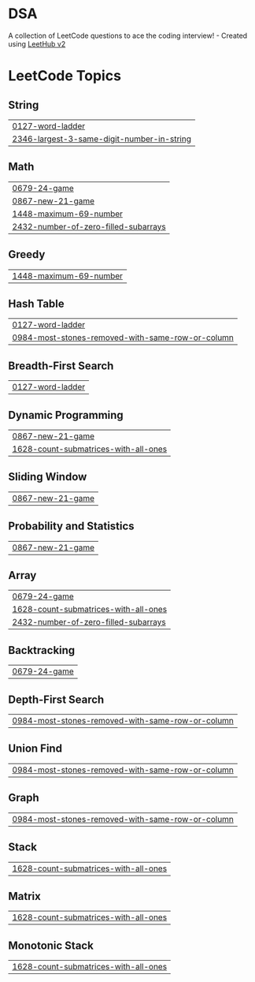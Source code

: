 # DSA
A collection of LeetCode questions to ace the coding interview! - Created using [LeetHub v2](https://github.com/arunbhardwaj/LeetHub-2.0)

<!---LeetCode Topics Start-->
# LeetCode Topics
## String
|  |
| ------- |
| [0127-word-ladder](https://github.com/rakshit432/DSA/tree/master/0127-word-ladder) |
| [2346-largest-3-same-digit-number-in-string](https://github.com/rakshit432/DSA/tree/master/2346-largest-3-same-digit-number-in-string) |
## Math
|  |
| ------- |
| [0679-24-game](https://github.com/rakshit432/DSA/tree/master/0679-24-game) |
| [0867-new-21-game](https://github.com/rakshit432/DSA/tree/master/0867-new-21-game) |
| [1448-maximum-69-number](https://github.com/rakshit432/DSA/tree/master/1448-maximum-69-number) |
| [2432-number-of-zero-filled-subarrays](https://github.com/rakshit432/DSA/tree/master/2432-number-of-zero-filled-subarrays) |
## Greedy
|  |
| ------- |
| [1448-maximum-69-number](https://github.com/rakshit432/DSA/tree/master/1448-maximum-69-number) |
## Hash Table
|  |
| ------- |
| [0127-word-ladder](https://github.com/rakshit432/DSA/tree/master/0127-word-ladder) |
| [0984-most-stones-removed-with-same-row-or-column](https://github.com/rakshit432/DSA/tree/master/0984-most-stones-removed-with-same-row-or-column) |
## Breadth-First Search
|  |
| ------- |
| [0127-word-ladder](https://github.com/rakshit432/DSA/tree/master/0127-word-ladder) |
## Dynamic Programming
|  |
| ------- |
| [0867-new-21-game](https://github.com/rakshit432/DSA/tree/master/0867-new-21-game) |
| [1628-count-submatrices-with-all-ones](https://github.com/rakshit432/DSA/tree/master/1628-count-submatrices-with-all-ones) |
## Sliding Window
|  |
| ------- |
| [0867-new-21-game](https://github.com/rakshit432/DSA/tree/master/0867-new-21-game) |
## Probability and Statistics
|  |
| ------- |
| [0867-new-21-game](https://github.com/rakshit432/DSA/tree/master/0867-new-21-game) |
## Array
|  |
| ------- |
| [0679-24-game](https://github.com/rakshit432/DSA/tree/master/0679-24-game) |
| [1628-count-submatrices-with-all-ones](https://github.com/rakshit432/DSA/tree/master/1628-count-submatrices-with-all-ones) |
| [2432-number-of-zero-filled-subarrays](https://github.com/rakshit432/DSA/tree/master/2432-number-of-zero-filled-subarrays) |
## Backtracking
|  |
| ------- |
| [0679-24-game](https://github.com/rakshit432/DSA/tree/master/0679-24-game) |
## Depth-First Search
|  |
| ------- |
| [0984-most-stones-removed-with-same-row-or-column](https://github.com/rakshit432/DSA/tree/master/0984-most-stones-removed-with-same-row-or-column) |
## Union Find
|  |
| ------- |
| [0984-most-stones-removed-with-same-row-or-column](https://github.com/rakshit432/DSA/tree/master/0984-most-stones-removed-with-same-row-or-column) |
## Graph
|  |
| ------- |
| [0984-most-stones-removed-with-same-row-or-column](https://github.com/rakshit432/DSA/tree/master/0984-most-stones-removed-with-same-row-or-column) |
## Stack
|  |
| ------- |
| [1628-count-submatrices-with-all-ones](https://github.com/rakshit432/DSA/tree/master/1628-count-submatrices-with-all-ones) |
## Matrix
|  |
| ------- |
| [1628-count-submatrices-with-all-ones](https://github.com/rakshit432/DSA/tree/master/1628-count-submatrices-with-all-ones) |
## Monotonic Stack
|  |
| ------- |
| [1628-count-submatrices-with-all-ones](https://github.com/rakshit432/DSA/tree/master/1628-count-submatrices-with-all-ones) |
<!---LeetCode Topics End-->